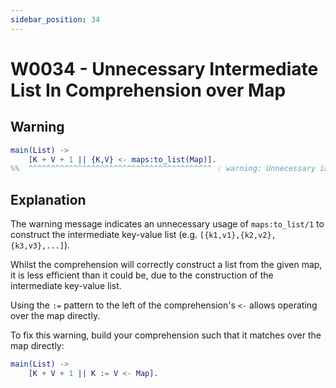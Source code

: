 ```yaml
---
sidebar_position: 34
---
```


# W0034 - Unnecessary Intermediate List In Comprehension over Map

## Warning

```erlang
main(List) ->
    [K + V + 1 || {K,V} <- maps:to_list(Map)].
%%  ^^^^^^^^^^^^^^^^^^^^^^^^^^^^^^^^^^^^^^^^^ 💡 warning: Unnecessary intermediate list allocated.
```

## Explanation

The warning message indicates an unnecessary usage of `maps:to_list/1`
to construct the intermediate key-value list (e.g. `[{k1,v1},{k2,v2},{k3,v3},...]`).

Whilst the comprehension will correctly construct a list from the given map,
it is less efficient than it could be, due to the construction of the intermediate
key-value list.

Using the `:=` pattern to the left of the comprehension's `<-` allows operating over
the map directly.

To fix this warning, build your comprehension such that it matches over the map directly:

```erlang
main(List) ->
    [K + V + 1 || K := V <- Map].
```
